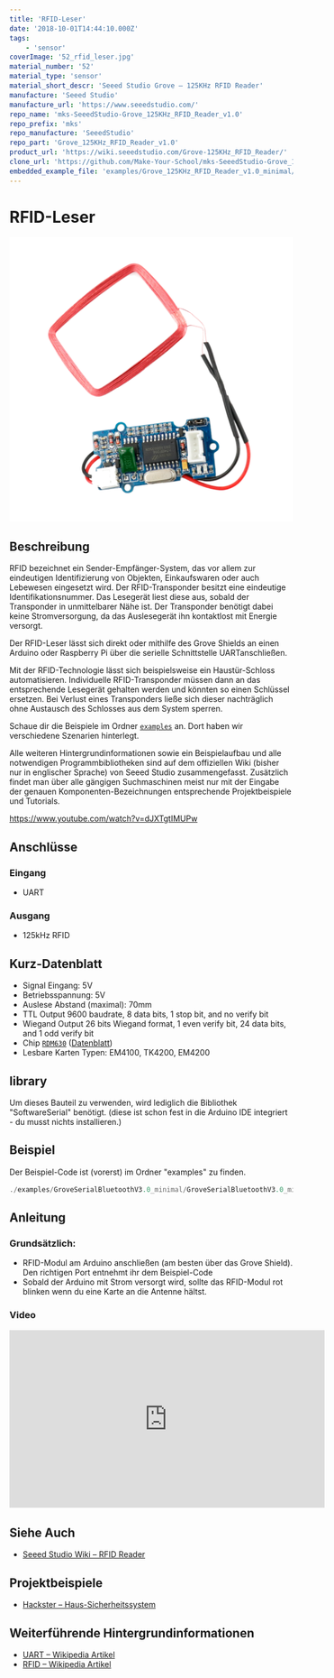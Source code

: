 ```yaml
---
title: 'RFID-Leser'
date: '2018-10-01T14:44:10.000Z'
tags:
    - 'sensor'
coverImage: '52_rfid_leser.jpg'
material_number: '52'
material_type: 'sensor'
material_short_descr: 'Seeed Studio Grove – 125KHz RFID Reader'
manufacture: 'Seeed Studio'
manufacture_url: 'https://www.seeedstudio.com/'
repo_name: 'mks-SeeedStudio-Grove_125KHz_RFID_Reader_v1.0'
repo_prefix: 'mks'
repo_manufacture: 'SeeedStudio'
repo_part: 'Grove_125KHz_RFID_Reader_v1.0'
product_url: 'https://wiki.seeedstudio.com/Grove-125KHz_RFID_Reader/'
clone_url: 'https://github.com/Make-Your-School/mks-SeeedStudio-Grove_125KHz_RFID_Reader_v1.0.git'
embedded_example_file: 'examples/Grove_125KHz_RFID_Reader_v1.0_minimal/Grove_125KHz_RFID_Reader_v1.0_minimal.ino'
---
```


# RFID-Leser

![RFID-Leser](./52_rfid_leser.png)

## Beschreibung

RFID bezeichnet ein Sender-Empfänger-System, das vor allem zur eindeutigen Identifizierung von Objekten, Einkaufswaren oder auch Lebewesen eingesetzt wird. Der RFID-Transponder besitzt eine eindeutige Identifikationsnummer. Das Lesegerät liest diese aus, sobald der Transponder in unmittelbarer Nähe ist. Der Transponder benötigt dabei keine Stromversorgung, da das Auslesegerät ihn kontaktlost mit Energie versorgt.

<!-- more_details -->

Der RFID-Leser lässt sich direkt oder mithilfe des Grove Shields an einen Arduino oder Raspberry Pi über die serielle Schnittstelle UARTanschließen.

Mit der RFID-Technologie lässt sich beispielsweise ein Haustür-Schloss automatisieren. 
Individuelle RFID-Transponder müssen dann an das entsprechende Lesegerät gehalten werden und könnten so einen Schlüssel ersetzen. 
Bei Verlust eines Transponders ließe sich dieser nachträglich ohne Austausch des Schlosses aus dem System sperren.

Schaue dir die Beispiele im Ordner [`examples`](./examples/) an.
Dort haben wir verschiedene Szenarien hinterlegt.

Alle weiteren Hintergrundinformationen sowie ein Beispielaufbau und alle notwendigen Programmbibliotheken sind auf dem offiziellen Wiki (bisher nur in englischer Sprache) von Seeed Studio zusammengefasst.
Zusätzlich findet man über alle gängigen Suchmaschinen meist nur mit der Eingabe der genauen Komponenten-Bezeichnungen entsprechende Projektbeispiele und Tutorials.


https://www.youtube.com/watch?v=dJXTgtIMUPw


## Anschlüsse

### Eingang

- UART

### Ausgang

- 125kHz RFID

## Kurz-Datenblatt

- Signal Eingang: 5V
- Betriebsspannung: 5V
- Auslese Abstand (maximal): 70mm
- TTL Output 9600 baudrate, 8 data bits, 1 stop bit, and no verify bit
- Wiegand Output 26 bits Wiegand format, 1 even verify bit, 24 data bits, and 1 odd verify bit
- Chip [`RDM630`](http://www.datarfid.com/product/showproduct.php?id=14) ([Datenblatt](https://github.com/SeeedDocument/125Khz_RFID_module-UART/blob/master/res/RDM630-Spec.pdf))
- Lesbare Karten Typen:  EM4100, TK4200, EM4200


## library

Um dieses Bauteil zu verwenden, wird lediglich die Bibliothek "SoftwareSerial" benötigt.
(diese ist schon fest in die Arduino IDE integriert - du musst nichts installieren.)

## Beispiel

Der Beispiel-Code ist (vorerst) im Ordner "examples" zu finden.

```c++:./examples/GroveSerialBluetoothV3.0_minimal/GroveSerialBluetoothV3.0_minimal.ino
./examples/GroveSerialBluetoothV3.0_minimal/GroveSerialBluetoothV3.0_minimal.ino
```

<!-- TODO:  include example *_minimal.ino-->

## Anleitung


### Grundsätzlich:

- RFID-Modul am Arduino anschließen (am besten über das Grove Shield).
  Den richtigen Port entnehmt ihr dem Beispiel-Code
- Sobald der Arduino mit Strom versorgt wird, sollte das RFID-Modul rot blinken wenn du eine Karte an die Antenne hältst.

### Video

<iframe width="560" height="315" src="https://www.youtube-nocookie.com/embed/dJXTgtIMUPw?si=BcOwoU9WhtPMKLse" title="YouTube video player" frameborder="0" allow="accelerometer; autoplay; clipboard-write; encrypted-media; gyroscope; picture-in-picture; web-share" referrerpolicy="strict-origin-when-cross-origin" allowfullscreen></iframe>

## Siehe Auch

- [Seeed Studio Wiki – RFID Reader](https://wiki.seeedstudio.com/Grove-125KHz_RFID_Reader/)

## Projektbeispiele

- [Hackster – Haus-Sicherheitssystem](https://www.hackster.io/ArduinoBasics/arduino-based-security-project-using-cayenne-eb379b)

## Weiterführende Hintergrundinformationen

- [UART – Wikipedia Artikel](https://de.wikipedia.org/wiki/Universal_Asynchronous_Receiver_Transmitter)
- [RFID – Wikipedia Artikel](https://de.wikipedia.org/wiki/RFID)
